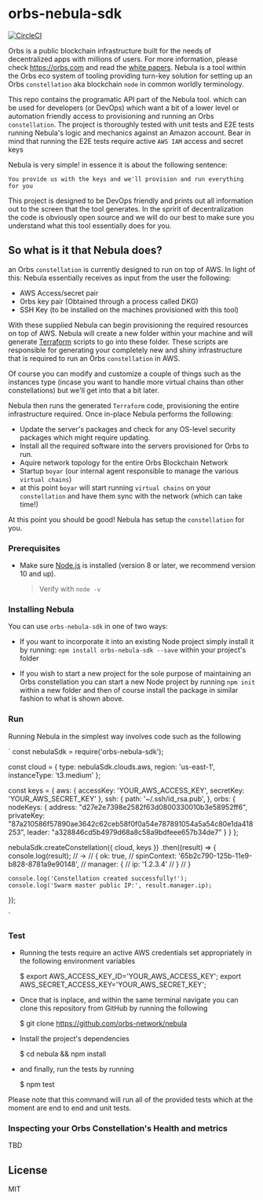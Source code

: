 # orbs-nebula-sdk

[![CircleCI](https://circleci.com/gh/orbs-network/nebula/tree/master.svg?style=svg)](https://circleci.com/gh/orbs-network/nebula/tree/master)

Orbs is a public blockchain infrastructure built for the needs of decentralized apps with millions of users. For more information, please check https://orbs.com and read the [white papers](https://orbs.com/white-papers).
Nebula is a tool within the Orbs eco system of tooling providing turn-key solution for setting up an Orbs `constellation` aka blockchain `node` in common worldly terminology.

This repo contains the programatic API part of the Nebula tool. which can be used for developers (or DevOps) which want a bit of a lower level or automation friendly access to provisioning and running an Orbs `constellation`.
The project is thoroughly tested with unit tests and E2E tests running Nebula's logic and mechanics against an Amazon account.
Bear in mind that running the E2E tests require active `AWS IAM` access and secret keys

Nebula is very simple! in essence it is about the following sentence:

    You provide us with the keys and we'll provision and run everything for you

This project is designed to be DevOps friendly and prints out all information out to the screen that the tool generates. 
In the spririt of decentralization the code is obviously open source and we will do our best to make sure you understand what this tool
essentially does for you.

## So what is it that Nebula does?

an Orbs `constellation` is currently designed to run on top of AWS. In light of this: Nebula essentially receives as input from the user the following:

* AWS Access/secret pair
* Orbs key pair (Obtained through a process called DKG)
* SSH Key (to be installed on the machines provisioned with this tool)

With these supplied Nebula can begin provisioning the required resources on top of AWS.
Nebula will create a new folder within your machine and will generate [Terraform](https://www.terraform.io/) scripts to go into
these folder. These scripts are responsible for generating your completely new and shiny infrastructure that is required to run
an Orbs `constellation` in AWS.

Of course you can modify and customize a couple of things such as the instances type 
(incase you want to handle more virtual chains than other constellations) but we'll get into that a bit later.

Nebula then runs the generated `Terraform` code, provisioning the entire infrastructure required. 
Once in-place Nebula performs the following:

* Update the server's packages and check for any OS-level security packages which might require updating.
* Install all the required software into the servers provisioned for Orbs to run.
* Aquire network topology for the entire Orbs Blockchain Network
* Startup `boyar` (our internal agent responsible to manage the various `virtual chains`)
* at this point `boyar` will start running `virtual chains` on your `constellation` and have them sync with the network (which can take time!)

At this point you should be good! Nebula has setup the `constellation` for you.

### Prerequisites

* Make sure [Node.js](https://nodejs.org/en/download/) is installed (version 8 or later, we recommend version 10 and up).
  
  > Verify with `node -v`

### Installing Nebula

You can use `orbs-nebula-sdk` in one of two ways:

* If you want to incorporate it into an existing Node project simply install it by running:
`npm install orbs-nebula-sdk --save`
within your project's folder

* If you wish to start a new project for the sole purpose of maintaining an Orbs constellation you can start
  a new Node project by running `npm init` within a new folder and then of course install the package
  in similar fashion to what is shown above.

### Run

Running Nebula in the simplest way involves code such as the following

`
const nebulaSdk = require('orbs-nebula-sdk');

const cloud = {
    type: nebulaSdk.clouds.aws,
    region: 'us-east-1',
    instanceType: 't3.medium'
};

const keys = {
    aws: {
        accessKey: 'YOUR_AWS_ACCESS_KEY',
        secretKey: 'YOUR_AWS_SECRET_KEY'
    },
    ssh: {
        path: '~/.ssh/id_rsa.pub',
    },
    orbs: {
        nodeKeys: {
            address: "d27e2e7398e2582f63d0800330010b3e58952ff6",
            privateKey: "87a210586f57890ae3642c62ceb58f0f0a54e787891054a5a54c80e1da418253",
            leader: "a328846cd5b4979d68a8c58a9bdfeee657b34de7"
        }
    }
};

nebulaSdk.createConstellation({ cloud, keys })
.then((result) => {
    console.log(result); // ->
    // { ok: true, 
    //   spinContext: '65b2c790-125b-11e9-b828-8781a9e90148',
    //   manager: {
    //     ip: '1.2.3.4'
    //   }
    // }

    console.log('Constellation created successfully!');
    console.log('Swarm master public IP:', result.manager.ip);
});

`

### Test

* Running the tests require an active AWS credentials set appropriately in the following environment variables

    $ export AWS_ACCESS_KEY_ID='YOUR_AWS_ACCESS_KEY'; export AWS_SECRET_ACCESS_KEY='YOUR_AWS_SECRET_KEY';

* Once that is inplace, and within the same terminal navigate you can clone this repository from GitHub by running the following

    $ git clone https://github.com/orbs-network/nebula

* Install the project's dependencies

    $ cd nebula && npm install

* and finally, run the tests by running

    $ npm test

Please note that this command will run all of the provided tests which at the moment are end to end and unit tests.

### Inspecting your Orbs Constellation's Health and metrics

TBD

## License

MIT

